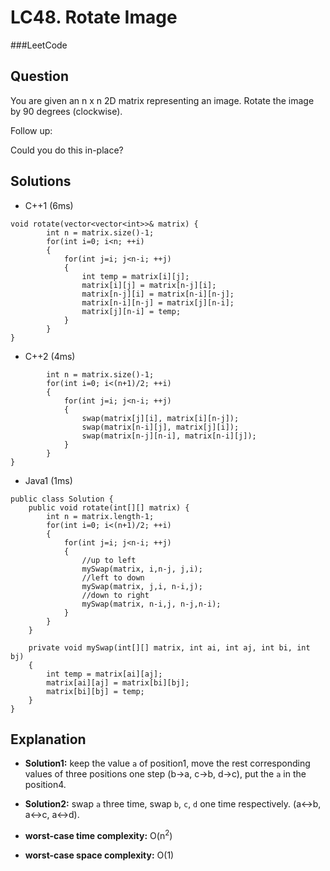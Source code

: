 # LC48. Rotate Image

###LeetCode

## Question

You are given an n x n 2D matrix representing an image.
Rotate the image by 90 degrees (clockwise).

Follow up:

Could you do this in-place?

## Solutions

* C++1 (6ms)
```
void rotate(vector<vector<int>>& matrix) {
        int n = matrix.size()-1;
        for(int i=0; i<n; ++i)
        {
            for(int j=i; j<n-i; ++j)
            {
                int temp = matrix[i][j];
                matrix[i][j] = matrix[n-j][i];
                matrix[n-j][i] = matrix[n-i][n-j];
                matrix[n-i][n-j] = matrix[j][n-i];
                matrix[j][n-i] = temp;
            }
        }
}
```

* C++2 (4ms)
```void rotate(vector<vector<int>>& matrix) {
        int n = matrix.size()-1;
        for(int i=0; i<(n+1)/2; ++i)
        {
            for(int j=i; j<n-i; ++j)
            {
                swap(matrix[j][i], matrix[i][n-j]);
                swap(matrix[n-i][j], matrix[j][i]);
                swap(matrix[n-j][n-i], matrix[n-i][j]);
            }
        }
}
```

* Java1 (1ms)
```
public class Solution {
    public void rotate(int[][] matrix) {
        int n = matrix.length-1;
        for(int i=0; i<(n+1)/2; ++i)
        {
            for(int j=i; j<n-i; ++j)
            {
                //up to left
                mySwap(matrix, i,n-j, j,i);
                //left to down
                mySwap(matrix, j,i, n-i,j);
                //down to right
                mySwap(matrix, n-i,j, n-j,n-i);
            }
        }
    }
    
    private void mySwap(int[][] matrix, int ai, int aj, int bi, int bj)
    {
        int temp = matrix[ai][aj];
        matrix[ai][aj] = matrix[bi][bj];
        matrix[bi][bj] = temp;
    }
}
```

## Explanation

* **Solution1:** keep the value `a` of position1, move the rest corresponding values of three positions one step (b->a, c->b, d->c), put the `a` in the position4.
* **Solution2:** swap `a` three time, swap `b`, `c`, `d` one time respectively. (a<->b, a<->c, a<->d).


* **worst-case time complexity:** O(n<sup>2</sup>)
* **worst-case space complexity:** O(1)

